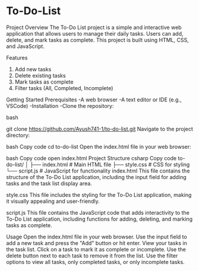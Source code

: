# To-Do-List


Project Overview
The To-Do List project is a simple and interactive web application that allows users to manage their daily tasks. Users can add, delete, and mark tasks as complete. This project is built using HTML, CSS, and JavaScript.

Features
1. Add new tasks
2. Delete existing tasks
3. Mark tasks as complete
4. Filter tasks (All, Completed, Incomplete)
   
Getting Started
Prerequisites
-A web browser
-A text editor or IDE (e.g., VSCode)
-Installation
-Clone the repository:

bash

git clone https://github.com/Ayush741-1/to-do-list.git
Navigate to the project directory:

bash
Copy code
cd to-do-list
Open the index.html file in your web browser:

bash
Copy code
open index.html
Project Structure
csharp
Copy code
to-do-list/
│
├── index.html       # Main HTML file
├── style.css        # CSS for styling
└── script.js        # JavaScript for functionality
index.html
This file contains the structure of the To-Do List application, including the input field for adding tasks and the task list display area.

style.css
This file includes the styling for the To-Do List application, making it visually appealing and user-friendly.

script.js
This file contains the JavaScript code that adds interactivity to the To-Do List application, including functions for adding, deleting, and marking tasks as complete.

Usage
Open the index.html file in your web browser.
Use the input field to add a new task and press the "Add" button or hit enter.
View your tasks in the task list.
Click on a task to mark it as complete or incomplete.
Use the delete button next to each task to remove it from the list.
Use the filter options to view all tasks, only completed tasks, or only incomplete tasks.
